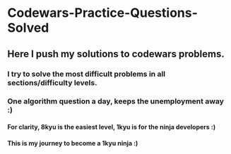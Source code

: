 # Codewars-Practice-Questions-Solved
## Here I push my solutions to codewars problems.
### I try to solve the most difficult problems in all sections/difficulty levels.

### One algorithm question a day, keeps the unemployment away :)

#### For clarity, 8kyu is the easiest level, 1kyu is for the ninja developers :)
#### This is my journey to become a 1kyu ninja :)

